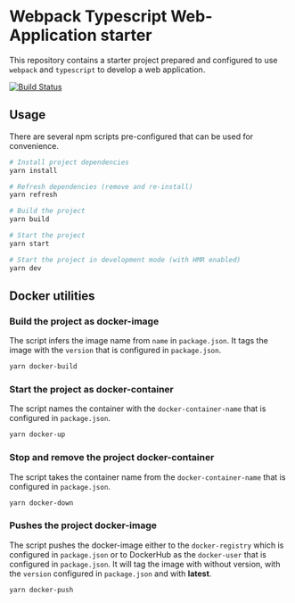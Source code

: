 # Webpack Typescript Web-Application starter

This repository contains a starter project prepared and configured to use `webpack` and `typescript` to develop a web application.

[![Build Status](https://travis-ci.org/maandr/s-webpack-typescript-webapp.svg?branch=master)](https://travis-ci.org/maandr/s-webpack-typescript-webapp)

## Usage

There are several npm scripts pre-configured that can be used for convenience.

```bash
# Install project dependencies
yarn install

# Refresh dependencies (remove and re-install)
yarn refresh

# Build the project
yarn build

# Start the project
yarn start

# Start the project in development mode (with HMR enabled)
yarn dev
```

## Docker utilities

### Build the project as docker-image

The script infers the image name from `name` in `package.json`.
It tags the image with the `version` that is configured in `package.json`.

```bash
yarn docker-build
```

### Start the project as docker-container

The script names the container with the `docker-container-name` that is configured in `package.json`.

```bash
yarn docker-up
```

### Stop and remove the project docker-container

The script takes the container name  from the `docker-container-name` that is configured in `package.json`.

```bash
yarn docker-down
```

### Pushes the project docker-image

The script pushes the docker-image either to the `docker-registry` which is configured in `package.json` or to DockerHub as the `docker-user` that is configured in `package.json`.
It will tag the image with without version, with the `version` configured in `package.json` and with **latest**.

```bash
yarn docker-push
```